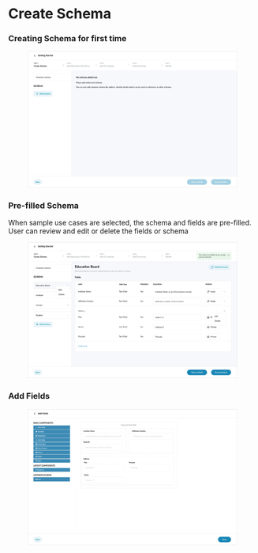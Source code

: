 # Create Schema

### Creating Schema for first time

<figure><img src="../../../.gitbook/assets/image (16).png" alt=""><figcaption></figcaption></figure>

### Pre-filled Schema

When sample use cases are selected, the schema and fields are pre-filled. User can review and edit or delete the fields or schema

<figure><img src="../../../.gitbook/assets/image (13).png" alt=""><figcaption></figcaption></figure>

### Add Fields

<figure><img src="../../../.gitbook/assets/image (2).png" alt=""><figcaption></figcaption></figure>

